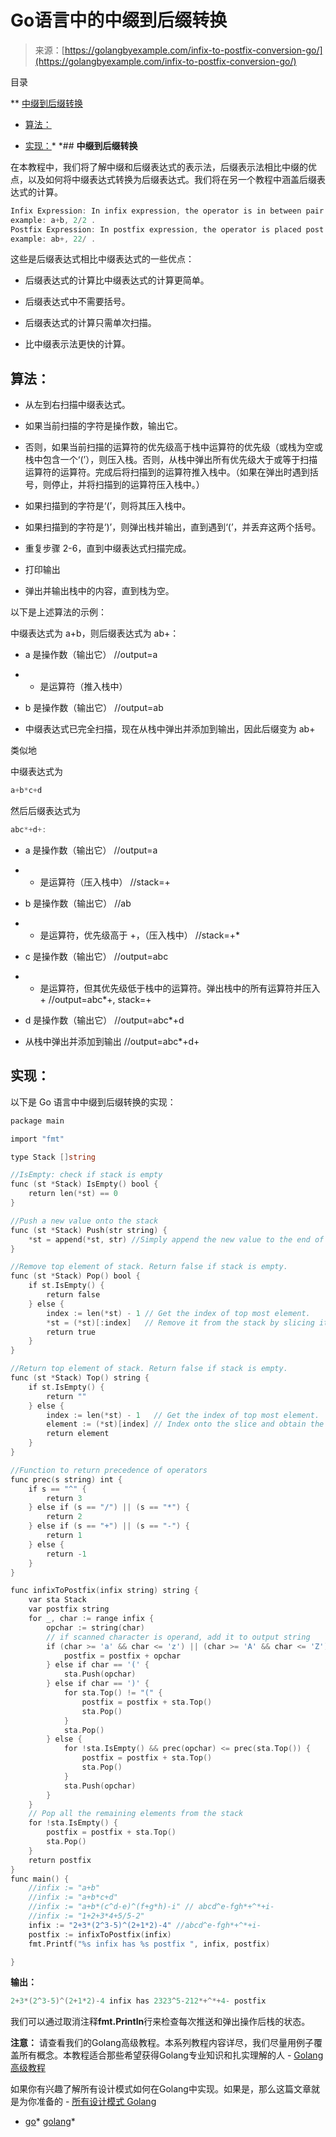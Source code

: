 <!--yml

分类：未分类

日期：2024-10-13 06:43:34

-->

# Go语言中的中缀到后缀转换

> 来源：[https://golangbyexample.com/infix-to-postfix-conversion-go/](https://golangbyexample.com/infix-to-postfix-conversion-go/)

目录

**   [中缀到后缀转换](#Infix_to_Postfix_Conversion "Infix to Postfix Conversion ")

+   [算法：](#Algorithm "Algorithm:")

+   [实现：](#Implementation "Implementation:")*  *## **中缀到后缀转换**

在本教程中，我们将了解中缀和后缀表达式的表示法，后缀表示法相比中缀的优点，以及如何将中缀表达式转换为后缀表达式。我们将在另一个教程中涵盖后缀表达式的计算。

```go
Infix Expression: In infix expression, the operator is in between pair of operands like (a op b).
example: a+b, 2/2 .
Postfix Expression: In postfix expression, the operator is placed post to both operands like (a b op).
example: ab+, 22/ . 
```

这些是后缀表达式相比中缀表达式的一些优点：

+   后缀表达式的计算比中缀表达式的计算更简单。

+   后缀表达式中不需要括号。

+   后缀表达式的计算只需单次扫描。

+   比中缀表示法更快的计算。

## **算法：**

+   从左到右扫描中缀表达式。

+   如果当前扫描的字符是操作数，输出它。

+   否则，如果当前扫描的运算符的优先级高于栈中运算符的优先级（或栈为空或栈中包含一个‘(’），则压入栈。否则，从栈中弹出所有优先级大于或等于扫描运算符的运算符。完成后将扫描到的运算符推入栈中。（如果在弹出时遇到括号，则停止，并将扫描到的运算符压入栈中。）

+   如果扫描到的字符是‘(’，则将其压入栈中。

+   如果扫描到的字符是‘)’，则弹出栈并输出，直到遇到‘(’，并丢弃这两个括号。

+   重复步骤 2-6，直到中缀表达式扫描完成。

+   打印输出

+   弹出并输出栈中的内容，直到栈为空。

以下是上述算法的示例：

中缀表达式为 a+b，则后缀表达式为 ab+：

+   a 是操作数（输出它） //output=a

+   + 是运算符（推入栈中）

+   b 是操作数（输出它） //output=ab

+   中缀表达式已完全扫描，现在从栈中弹出并添加到输出，因此后缀变为 ab+

类似地

中缀表达式为

```go
a+b*c+d
```

然后后缀表达式为

```go
abc*+d+:
```

+   a 是操作数（输出它） //output=a

+   + 是运算符（压入栈中） //stack=+

+   b 是操作数（输出它） //ab

+   * 是运算符，优先级高于 +，（压入栈中） //stack=+*

+   c 是操作数（输出它） //output=abc

+   + 是运算符，但其优先级低于栈中的运算符。弹出栈中的所有运算符并压入 + //output=abc*+, stack=+

+   d 是操作数（输出它） //output=abc*+d

+   从栈中弹出并添加到输出 //output=abc*+d+

## **实现：**

以下是 Go 语言中中缀到后缀转换的实现：

```go
package main

import "fmt"

type Stack []string

//IsEmpty: check if stack is empty
func (st *Stack) IsEmpty() bool {
    return len(*st) == 0
}

//Push a new value onto the stack
func (st *Stack) Push(str string) {
    *st = append(*st, str) //Simply append the new value to the end of the stack
}

//Remove top element of stack. Return false if stack is empty.
func (st *Stack) Pop() bool {
    if st.IsEmpty() {
        return false
    } else {
        index := len(*st) - 1 // Get the index of top most element.
        *st = (*st)[:index]   // Remove it from the stack by slicing it off.
        return true
    }
}

//Return top element of stack. Return false if stack is empty.
func (st *Stack) Top() string {
    if st.IsEmpty() {
        return ""
    } else {
        index := len(*st) - 1   // Get the index of top most element.
        element := (*st)[index] // Index onto the slice and obtain the element.
        return element
    }
}

//Function to return precedence of operators
func prec(s string) int {
    if s == "^" {
        return 3
    } else if (s == "/") || (s == "*") {
        return 2
    } else if (s == "+") || (s == "-") {
        return 1
    } else {
        return -1
    }
}

func infixToPostfix(infix string) string {
    var sta Stack
    var postfix string
    for _, char := range infix {
        opchar := string(char)
        // if scanned character is operand, add it to output string
        if (char >= 'a' && char <= 'z') || (char >= 'A' && char <= 'Z') || (char >= '0' && char <= '9') {
            postfix = postfix + opchar
        } else if char == '(' {
            sta.Push(opchar)
        } else if char == ')' {
            for sta.Top() != "(" {
                postfix = postfix + sta.Top()
                sta.Pop()
            }
            sta.Pop()
        } else {
            for !sta.IsEmpty() && prec(opchar) <= prec(sta.Top()) {
                postfix = postfix + sta.Top()
                sta.Pop()
            }
            sta.Push(opchar)
        }
    }
    // Pop all the remaining elements from the stack
    for !sta.IsEmpty() {
        postfix = postfix + sta.Top()
        sta.Pop()
    }
    return postfix
}
func main() {
    //infix := "a+b"
    //infix := "a+b*c+d"
    //infix := "a+b*(c^d-e)^(f+g*h)-i" // abcd^e-fgh*+^*+i-
    //infix := "1+2+3*4+5/5-2"
    infix := "2+3*(2^3-5)^(2+1*2)-4" //abcd^e-fgh*+^*+i-
    postfix := infixToPostfix(infix)
    fmt.Printf("%s infix has %s postfix ", infix, postfix)

}
```

**输出：**

```go
2+3*(2^3-5)^(2+1*2)-4 infix has 2323^5-212*+^*+4- postfix
```

我们可以通过取消注释**fmt.Println**行来检查每次推送和弹出操作后栈的状态。

**注意：** 请查看我们的Golang高级教程。本系列教程内容详尽，我们尽量用例子覆盖所有概念。本教程适合那些希望获得Golang专业知识和扎实理解的人 - [Golang高级教程](https://golangbyexample.com/golang-comprehensive-tutorial/)

如果你有兴趣了解所有设计模式如何在Golang中实现。如果是，那么这篇文章就是为你准备的 - [所有设计模式 Golang](https://golangbyexample.com/all-design-patterns-golang/)

+   [go](https://golangbyexample.com/tag/go/)*   [golang](https://golangbyexample.com/tag/golang/)*
